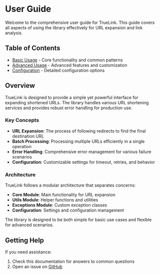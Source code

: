 # User Guide

Welcome to the comprehensive user guide for TrueLink. This guide covers all aspects of using the library effectively for URL expansion and link analysis.

## Table of Contents

- [Basic Usage](basic-usage.md) - Core functionality and common patterns
- [Advanced Usage](advanced-usage.md) - Advanced features and customization
- [Configuration](configuration.md) - Detailed configuration options

## Overview

TrueLink is designed to provide a simple yet powerful interface for expanding shortened URLs. The library handles various URL shortening services and provides robust error handling for production use.

### Key Concepts

- **URL Expansion**: The process of following redirects to find the final destination URL
- **Batch Processing**: Processing multiple URLs efficiently in a single operation
- **Error Handling**: Comprehensive error management for various failure scenarios
- **Configuration**: Customizable settings for timeout, retries, and behavior

### Architecture

TrueLink follows a modular architecture that separates concerns:

- **Core Module**: Main functionality for URL expansion
- **Utils Module**: Helper functions and utilities
- **Exceptions Module**: Custom exception classes
- **Configuration**: Settings and configuration management

The library is designed to be both simple for basic use cases and flexible for advanced scenarios.

## Getting Help

If you need assistance:

1. Check this documentation for answers to common questions
2. Open an issue on [GitHub](https://github.com/5hojib/truelink/issues)
